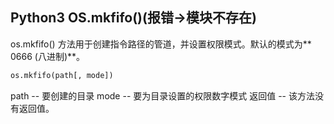 ## Python3 OS.mkfifo()(报错->模块不存在)

os.mkfifo() 方法用于创建指令路径的管道，并设置权限模式。默认的模式为** 0666 (八进制)**。

```python
os.mkfifo(path[, mode])
```

path -- 要创建的目录
mode -- 要为目录设置的权限数字模式
返回值 -- 该方法没有返回值。
